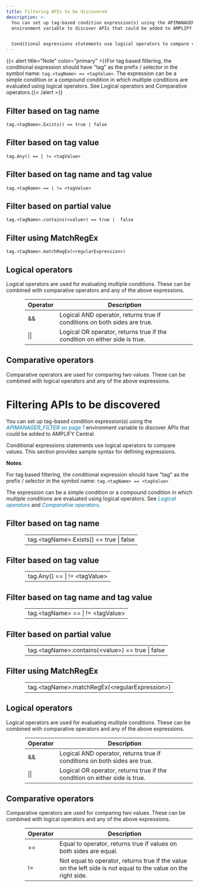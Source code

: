 ```yaml
---
title: Filtering APIs to be discovered
description: >-
  You can set up tag-based condition expression(s) using the APIMANAGER_FILTER
  environment variable to discover APIs that could be added to AMPLIFY Central.


  Conditional expressions statements use logical operators to compare values. This section provides sample syntax for defining expressions.
---
```



{{< alert title="Note" color="primary" >}}For tag based filtering, the conditional expression should have "tag" as the prefix / selector in the symbol name:  `tag.<tagName> == <tagValue>`. The expression can be a simple condition or a compound condition in which multiple conditions are evaluated using logical operators. See Logical operators and Comparative operators.{{< /alert >}}

## Filter based on tag name

`tag.<tagName>.Exists() == true | false`

## Filter based on tag value

`tag.Any() == | != <tagValue>`

## Filter based on tag name and tag value

`tag.<tagName> == | != <tagValue>`

## Filter based on partial value

`tag.<tagName>.contains(<value>) == true |  false`

## Filter using MatchRegEx

`tag.<tagName>.matchRegEx(<regularExpression>)`

## Logical operators

Logical operators are used for evaluating multiple conditions. These can be combined with comparative operators and any of the above expressions.

<table style="width: 90%;margin-left: auto;margin-right: 0;mc-table-style: url('../Resources/TableStyles/SynchTableStyle.css');" class="TableStyle-test_SynchTableStyle" cellspacing="0">
            <col class="Column-Column1" />
            <col class="Column-Column1" />
            <thead>
                <tr class="Head-Header1">
                    <th class="HeadE-Column1-Header1">Operator</th>
                    <th class="HeadD-Column1-Header1">Description</th>
                </tr>
            </thead>
            <tbody>
                <tr class="Body-Body1">
                    <td class="BodyE-Column1-Body1">&amp;&amp;</td>
                    <td class="BodyD-Column1-Body1">Logical AND operator, returns true if conditions on both sides are true.</td>
                </tr>
                <tr class="Body-Body2">
                    <td class="BodyB-Column1-Body2">||</td>
                    <td class="BodyA-Column1-Body2">Logical OR operator, returns true if the condition on either side is true.</td>
                </tr>
            </tbody>
        </table>
        

## Comparative operators

Comparative operators are used for comparing two values. These can be combined with logical operators and any of the above expressions.

<?xml version="1.0" encoding="utf-8"?>

<html xmlns:MadCap="http://www.madcapsoftware.com/Schemas/MadCap.xsd">
    <head>
        <link href="../Resources/TableStyles/SynchTableStyle.css" rel="stylesheet" MadCap:stylesheetType="table" />
        <link href="../Resources/TableStyles/code_window.css" rel="stylesheet" MadCap:stylesheetType="table" />
    </head>
    <body>
        <h1 MadCap:autonum=" 1 &#160;">Filtering APIs to be discovered</h1>
        <p>You can set up tag-based condition expression(s) using the <MadCap:xref href="Deploy your environment.htm#APIMANAGER_FILTER"><span style="color: #0073a5;" class="mcFormatColor"><i>APIMANAGER_FILTER</i> on page 1</span></MadCap:xref> environment variable to discover APIs that could be added to AMPLIFY Central.</p>
        <p>Conditional expressions statements use logical operators to compare values. This section provides sample syntax for defining expressions.</p>
        <p><strong>Notes</strong>:</p>
        <p>For tag based filtering, the conditional expression should have "tag" as the prefix / selector in the symbol name: <code>tag.&lt;tagName&gt; == &lt;tagValue&gt;</code></p>
        <p>The expression can be a simple condition or a compound condition in which multiple conditions are evaluated using logical operators. See <MadCap:xref href="#Logical"><span style="color: #0073a5;" class="mcFormatColor"><i>Logical operators</i></span></MadCap:xref> and <MadCap:xref href="#Comparat"><span style="color: #0073a5;" class="mcFormatColor"><i>Comparative operators</i></span></MadCap:xref>.</p>
        <h2>Filter based on tag name</h2>
        <table style="width: 90%;mc-table-style: url('../Resources/TableStyles/code_window.css');margin-left: auto;margin-right: 0;" class="TableStyle-code_window" cellspacing="0">
            <col class="TableStyle-code_window-Column-Column1" />
            <tbody>
                <tr class="TableStyle-code_window-Body-Body1">
                    <td class="TableStyle-code_window-BodyA-Column1-Body1">tag.&lt;tagName&gt;.Exists() == true | false
</td>
                </tr>
            </tbody>
        </table>
        <h2>Filter based on tag value</h2>
        <table style="width: 90%;margin-left: auto;margin-right: 0;mc-table-style: url('../Resources/TableStyles/code_window.css');" class="TableStyle-code_window" cellspacing="0">
            <col class="TableStyle-code_window-Column-Column1" />
            <tbody>
                <tr class="TableStyle-code_window-Body-Body1">
                    <td class="TableStyle-code_window-BodyA-Column1-Body1">tag.Any() == | != &lt;tagValue&gt;</td>
                </tr>
            </tbody>
        </table>
        <h2>Filter based on tag name and tag value</h2>
        <table style="width: 90%; mc-table-style: url('../Resources/TableStyles/code_window.css'); margin-left: auto; margin-right: 0;" class="TableStyle-code_window" cellspacing="0">
            <col class="TableStyle-code_window-Column-Column1" />
            <tbody>
                <tr class="TableStyle-code_window-Body-Body1">
                    <td class="TableStyle-code_window-BodyA-Column1-Body1">tag.&lt;tagName&gt; == | != &lt;tagValue&gt;</td>
                </tr>
            </tbody>
        </table>
        <h2>Filter based on partial value</h2>
        <table style="width: 90%; mc-table-style: url('../Resources/TableStyles/code_window.css'); margin-left: auto; margin-right: 0;" class="TableStyle-code_window" cellspacing="0">
            <col class="TableStyle-code_window-Column-Column1" />
            <tbody>
                <tr class="TableStyle-code_window-Body-Body1">
                    <td class="TableStyle-code_window-BodyA-Column1-Body1">tag.&lt;tagName&gt;.contains(&lt;value&gt;) == true |  false</td>
                </tr>
            </tbody>
        </table>
        <h2>Filter using MatchRegEx</h2>
        <table style="width: 90%; mc-table-style: url('../Resources/TableStyles/code_window.css'); margin-left: auto; margin-right: 0;" class="TableStyle-code_window" cellspacing="0">
            <col class="TableStyle-code_window-Column-Column1" />
            <tbody>
                <tr class="TableStyle-code_window-Body-Body1">
                    <td class="TableStyle-code_window-BodyA-Column1-Body1">tag.&lt;tagName&gt;.matchRegEx(&lt;regularExpression&gt;)</td>
                </tr>
            </tbody>
        </table>
        <h2><a name="Logical"></a>Logical operators</h2>
        <p>Logical operators are used for evaluating multiple conditions. These can be combined with comparative operators and any of the above expressions.</p>
        <table style="width: 90%;margin-left: auto;margin-right: 0;mc-table-style: url('../Resources/TableStyles/SynchTableStyle.css');" class="TableStyle-test_SynchTableStyle" cellspacing="0">
            <col class="Column-Column1" />
            <col class="Column-Column1" />
            <thead>
                <tr class="Head-Header1">
                    <th class="HeadE-Column1-Header1">Operator</th>
                    <th class="HeadD-Column1-Header1">Description</th>
                </tr>
            </thead>
            <tbody>
                <tr class="Body-Body1">
                    <td class="BodyE-Column1-Body1">&amp;&amp;</td>
                    <td class="BodyD-Column1-Body1">Logical AND operator, returns true if conditions on both sides are true.</td>
                </tr>
                <tr class="Body-Body2">
                    <td class="BodyB-Column1-Body2">||</td>
                    <td class="BodyA-Column1-Body2">Logical OR operator, returns true if the condition on either side is true.</td>
                </tr>
            </tbody>
        </table>
        <h2><a name="Comparat"></a>Comparative operators</h2>
        <p>Comparative operators are used for comparing two values. These can be combined with logical operators and any of the above expressions.</p>
        <table style="width: 90%;margin-left: auto;margin-right: 0;mc-table-style: url('../Resources/TableStyles/SynchTableStyle.css');" class="TableStyle-test_SynchTableStyle" cellspacing="0">
            <col class="Column-Column1" />
            <col class="Column-Column1" />
            <thead>
                <tr class="Head-Header1">
                    <th class="HeadE-Column1-Header1">Operator</th>
                    <th class="HeadD-Column1-Header1">Description</th>
                </tr>
            </thead>
            <tbody>
                <tr class="Body-Body1">
                    <td class="BodyE-Column1-Body1">==</td>
                    <td class="BodyD-Column1-Body1">
Equal to operator, returns true if values on both sides are equal.</td>
                </tr>
                <tr class="Body-Body2">
                    <td class="BodyB-Column1-Body2">!=</td>
                    <td class="BodyA-Column1-Body2">Not equal to operator, returns true if the value on the left side is not equal to the value on the right side.</td>
                </tr>
            </tbody>
        </table>